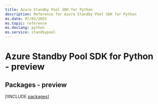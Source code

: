 ```yaml
---
title: Azure Standby Pool SDK for Python
description: Reference for Azure Standby Pool SDK for Python
ms.date: 07/03/2025
ms.topic: reference
ms.devlang: python
ms.service: standbypool
---
```

# Azure Standby Pool SDK for Python - preview
## Packages - preview
[!INCLUDE [packages](standby-pool-index.md)]